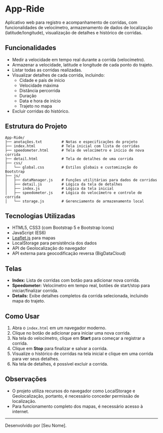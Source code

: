 # App-Ride

Aplicativo web para registro e acompanhamento de corridas, com funcionalidades de velocímetro, armazenamento de dados de localização (latitude/longitude), visualização de detalhes e histórico de corridas.

## Funcionalidades
- Medir a velocidade em tempo real durante a corrida (velocímetro).
- Armazenar a velocidade, latitude e longitude de cada ponto do trajeto.
- Listar todas as corridas realizadas.
- Visualizar detalhes de cada corrida, incluindo:
  - Cidade e país de início
  - Velocidade máxima
  - Distância percorrida
  - Duração
  - Data e hora de início
  - Trajeto no mapa
- Excluir corridas do histórico.

## Estrutura do Projeto
```
App-Ride/
├── anotações.txt         # Notas e especificações do projeto
├── index.html            # Tela inicial com lista de corridas
├── speedometer.html      # Tela de velocímetro e início de nova corrida
├── detail.html           # Tela de detalhes de uma corrida
├── css/
│   └── global.css        # Estilos globais e customização do Bootstrap
├── js/
│   ├── dataManager.js    # Funções utilitárias para dados de corridas
│   ├── detail.js         # Lógica da tela de detalhes
│   ├── index.js          # Lógica da tela inicial
│   ├── speedometer.js    # Lógica do velocímetro e controle de corrida
│   └── storage.js        # Gerenciamento de armazenamento local
```

## Tecnologias Utilizadas
- HTML5, CSS3 (com Bootstrap 5 e Bootstrap Icons)
- JavaScript (ES6)
- [Leaflet.js](https://leafletjs.com/) para mapas
- LocalStorage para persistência dos dados
- API de Geolocalização do navegador
- API externa para geocodificação reversa (BigDataCloud)

## Telas
- **Index:** Lista de corridas com botão para adicionar nova corrida.
- **Speedometer:** Velocímetro em tempo real, botões de start/stop para iniciar/finalizar corrida.
- **Details:** Exibe detalhes completos da corrida selecionada, incluindo mapa do trajeto.

## Como Usar
1. Abra o `index.html` em um navegador moderno.
2. Clique no botão de adicionar para iniciar uma nova corrida.
3. Na tela do velocímetro, clique em **Start** para começar a registrar a corrida.
4. Clique em **Stop** para finalizar e salvar a corrida.
5. Visualize o histórico de corridas na tela inicial e clique em uma corrida para ver seus detalhes.
6. Na tela de detalhes, é possível excluir a corrida.

## Observações
- O projeto utiliza recursos do navegador como LocalStorage e Geolocalização, portanto, é necessário conceder permissão de localização.
- Para funcionamento completo dos mapas, é necessário acesso à internet.

---
Desenvolvido por [Seu Nome].

